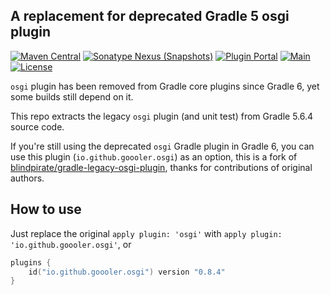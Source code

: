 ## A replacement for deprecated Gradle 5 osgi plugin
[![Maven Central](https://img.shields.io/maven-central/v/io.github.goooler.osgi/legacy-osgi-gradle-plugin)](https://central.sonatype.com/artifact/io.github.goooler.osgi/legacy-osgi-gradle-plugin)
[![Sonatype Nexus (Snapshots)](https://img.shields.io/nexus/s/io.github.goooler.osgi/legacy-osgi-gradle-plugin?&server=https://s01.oss.sonatype.org/)](https://s01.oss.sonatype.org/content/repositories/snapshots/io/github/goooler/osgi/legacy-osgi-gradle-plugin)
[![Plugin Portal](https://img.shields.io/gradle-plugin-portal/v/io.github.goooler.osgi)](https://plugins.gradle.org/plugin/io.github.goooler.osgi)
[![Main](https://github.com/Goooler/gradle-legacy-osgi-plugin/actions/workflows/main.yml/badge.svg?branch=trunk&event=push)](https://github.com/Goooler/gradle-legacy-osgi-plugin/actions/workflows/main.yml)
[![License](https://img.shields.io/github/license/Goooler/gradle-legacy-osgi-plugin.svg)](LICENSE)

`osgi` plugin has been removed from Gradle core plugins since Gradle 6, yet some builds still depend on it.

This repo extracts the legacy `osgi` plugin (and unit test) from Gradle 5.6.4 source code.

If you're still using the deprecated `osgi` Gradle plugin in Gradle 6, you can use this plugin (`io.github.goooler.osgi`) as an option,
this is a fork of [blindpirate/gradle-legacy-osgi-plugin](https://github.com/blindpirate/gradle-legacy-osgi-plugin), thanks for contributions of original authors.

## How to use

Just replace the original `apply plugin: 'osgi'` with `apply plugin: 'io.github.goooler.osgi'`, or
```kotlin
plugins {
    id("io.github.goooler.osgi") version "0.8.4"
}
```
